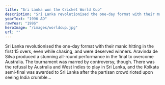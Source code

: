 ```yaml
---
title: "Sri Lanka won the Cricket World Cup"
description: "Sri Lanka revolutionised the one-day format with their manic hitting in the first 15 overs, even while chasing, and were deserved winners. Aravinda de Silva produced a stunning all-round performance in the final to overcome Australia. The tournament was marred by controversy, though. There was the refusal by Australia and West Indies to play in Sri Lanka, and the Kolkata semi-final was awarded to Sri Lanka after the partisan crowd rioted upon seeing India crumble..."
yearText: "1996 AD"
rawYear: "1996"
heroImage: "/images/worldcup.jpg"
url: ""
---
```


Sri Lanka revolutionised the one-day format with their manic hitting in the first 15 overs, even while chasing, and were deserved winners. Aravinda de Silva produced a stunning all-round performance in the final to overcome Australia. The tournament was marred by controversy, though. There was the refusal by Australia and West Indies to play in Sri Lanka, and the Kolkata semi-final was awarded to Sri Lanka after the partisan crowd rioted upon seeing India crumble...

